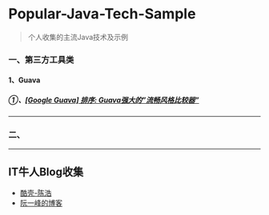 # Popular-Java-Tech-Sample
> 个人收集的主流Java技术及示例

### 一、第三方工具类

#### 1、Guava

##### ①、[[Google Guava] 排序: Guava强大的”流畅风格比较器”](http://www.baidu.com)

----------
### 二、


***
## IT牛人Blog收集

- [酷壳-陈浩](https://coolshell.cn/)
- [阮一峰的博客](http://www.ruanyifeng.com/home.html)